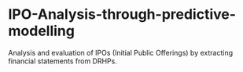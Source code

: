 # IPO-Analysis-through-predictive-modelling
Analysis and evaluation of IPOs (Initial Public Offerings) by extracting financial statements from DRHPs.

